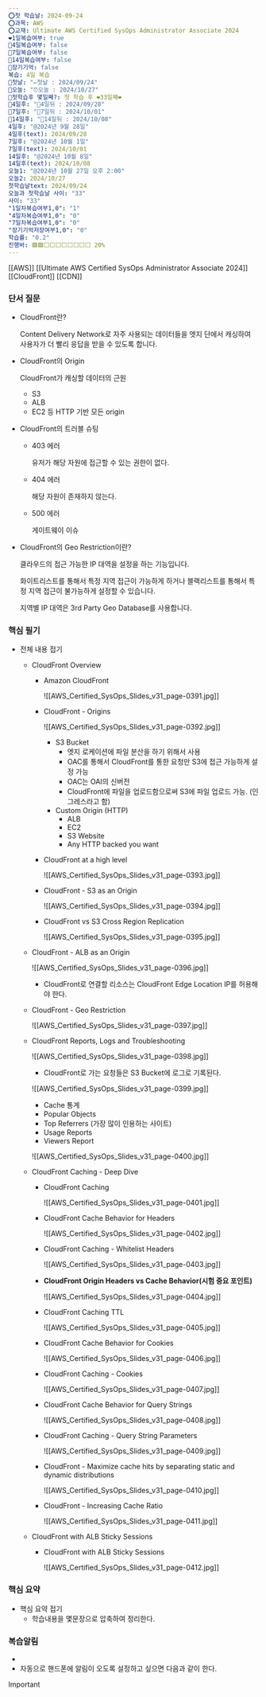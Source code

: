 ```yaml
---
⭕첫 학습날: 2024-09-24
⭕과목: AWS
⭕교재: Ultimate AWS Certified SysOps Administrator Associate 2024
❤1일복습여부: true
🧡4일복습여부: false
💛7일복습여부: false
💚14일복습여부: false
🧠장기기억: false
복습: 4일 복습
🛑첫날: "✏첫날 : 2024/09/24"
🛑오늘: "⏰오늘 : 2024/10/27"
🛑첫학습후 몇일째?: 첫 학습 후 ❤33일째❤
🛑4일후: "🥉4일뒤 : 2024/09/28"
🛑7일후: "🥈7일뒤 : 2024/10/01"
🛑14일후: "🥇14일뒤 : 2024/10/08"
4일후: "@2024년 9월 28일"
4일후(text): 2024/09/28
7일후: "@2024년 10월 1일"
7일후(text): 2024/10/01
14일후: "@2024년 10월 8일"
14일후(text): 2024/10/08
오늘1: "@2024년 10월 27일 오후 2:00"
오늘2: 2024/10/27
첫학습날text: 2024/09/24
오늘과 첫학습날 사이: "33"
사이: "33"
"1일차복습여부1,0": "1"
"4일차복습여부1,0": "0"
"7일차복습여부1,0": "0"
"장기기억저장여부1,0": "0"
학습률: "0.2"
진행바: 🟩🟩⬜⬜⬜⬜⬜⬜⬜⬜ 20%
---
```

[[AWS]] [[Ultimate AWS Certified SysOps Administrator Associate 2024]] [[CloudFront]] [[CDN]]

### 단서 질문

- CloudFront란?
    
    Content Delivery Network로 자주 사용되는 데이터들을 엣지 단에서 캐싱하여 사용자가 더 빨리 응답을 받을 수 있도록 합니다.
    
- CloudFront의 Origin
    
    CloudFront가 캐싱할 데이터의 근원
    
    - S3
    - ALB
    - EC2 등 HTTP 기반 모든 origin
- CloudFront의 트러블 슈팅
    - 403 에러
        
        유저가 해당 자원에 접근할 수 있는 권한이 없다.
        
    - 404 에러
        
        해당 자원이 존재하지 않는다.
        
    - 500 에러
        
        게이트웨이 이슈
        
- CloudFront의 Geo Restriction이란?
    
    클라우드의 접근 가능한 IP 대역을 설정을 하는 기능입니다.
    
    화이트리스트를 통해서 특정 지역 접근이 가능하게 하거나 블랙리스트를 통해서 특정 지역 접근이 불가능하게 설정할 수 있습니다.
    
    지역별 IP 대역은 3rd Party Geo Database를 사용합니다.
    

### 핵심 필기

- 전체 내용 접기
    - CloudFront Overview
        - Amazon CloudFront
            
            ![[AWS_Certified_SysOps_Slides_v31_page-0391.jpg]]
            
              
            
        - CloudFront - Origins
            
            ![[AWS_Certified_SysOps_Slides_v31_page-0392.jpg]]
            
            - S3 Bucket
                - 엣지 로케이션에 파일 분산을 하기 위해서 사용
                - OAC를 통해서 CloudFront를 통한 요청만 S3에 접근 가능하게 설정 가능
                - OAC는 OAI의 신버전
                - CloudFront에 파일을 업로드함으로써 S3에 파일 업로드 가능. (인그레스라고 함)
            - Custom Origin (HTTP)
                - ALB
                - EC2
                - S3 Website
                - Any HTTP backed you want
        - CloudFront at a high level
            
            ![[AWS_Certified_SysOps_Slides_v31_page-0393.jpg]]
            
              
            
        - CloudFront - S3 as an Origin
            
            ![[AWS_Certified_SysOps_Slides_v31_page-0394.jpg]]
            
              
            
        - CloudFront vs S3 Cross Region Replication
            
            ![[AWS_Certified_SysOps_Slides_v31_page-0395.jpg]]
            
              
            
    - CloudFront - ALB as an Origin
        
        ![[AWS_Certified_SysOps_Slides_v31_page-0396.jpg]]
        
        - CloudFront로 연결할 리소스는 CloudFront Edge Location IP를 허용해야 한다.
    - CloudFront - Geo Restriction
        
        ![[AWS_Certified_SysOps_Slides_v31_page-0397.jpg]]
        
          
        
    - CloudFront Reports, Logs and Troubleshooting
        
        ![[AWS_Certified_SysOps_Slides_v31_page-0398.jpg]]
        
        - CloudFront로 가는 요청들은 S3 Bucket에 로그로 기록된다.
        
        ![[AWS_Certified_SysOps_Slides_v31_page-0399.jpg]]
        
        - Cache 통계
        - Popular Objects
        - Top Referrers (가장 많이 인용하는 사이트)
        - Usage Reports
        - Viewers Report
        
        ![[AWS_Certified_SysOps_Slides_v31_page-0400.jpg]]
        
          
        
          
        
    - CloudFront Caching - Deep Dive
        - CloudFront Caching
            
            ![[AWS_Certified_SysOps_Slides_v31_page-0401.jpg]]
            
              
            
        - CloudFront Cache Behavior for Headers
            
            ![[AWS_Certified_SysOps_Slides_v31_page-0402.jpg]]
            
              
            
        - CloudFront Caching - Whitelist Headers
            
            ![[AWS_Certified_SysOps_Slides_v31_page-0403.jpg]]
            
              
            
              
            
        - **CloudFront Origin Headers vs Cache Behavior(시험 중요 포인트)**
            
            ![[AWS_Certified_SysOps_Slides_v31_page-0404.jpg]]
            
              
            
        - CloudFront Caching TTL
            
            ![[AWS_Certified_SysOps_Slides_v31_page-0405.jpg]]
            
              
            
        - CloudFront Cache Behavior for Cookies
            
            ![[AWS_Certified_SysOps_Slides_v31_page-0406.jpg]]
            
              
            
              
            
        - CloudFront Caching - Cookies
            
            ![[AWS_Certified_SysOps_Slides_v31_page-0407.jpg]]
            
              
            
        - CloudFront Cache Behavior for Query Strings
            
            ![[AWS_Certified_SysOps_Slides_v31_page-0408.jpg]]
            
              
            
        - CloudFront Caching - Query String Parameters
            
            ![[AWS_Certified_SysOps_Slides_v31_page-0409.jpg]]
            
              
            
              
            
        - CloudFront - Maximize cache hits by separating static and dynamic distributions
            
            ![[AWS_Certified_SysOps_Slides_v31_page-0410.jpg]]
            
              
            
        - CloudFront - Increasing Cache Ratio
            
            ![[AWS_Certified_SysOps_Slides_v31_page-0411.jpg]]
            
              
            
    - CloudFront with ALB Sticky Sessions
        - CloudFront with ALB Sticky Sessions
            
            ![[AWS_Certified_SysOps_Slides_v31_page-0412.jpg]]
            
              
            

### 핵심 요약

- 핵심 요약 접기
    - 학습내용을 몇문장으로 압축하여 정리한다.

### 복습알림

- 
- 자동으로 핸드폰에 알림이 오도록 설정하고 싶으면 다음과 같이 한다.

> [!important]  
> 